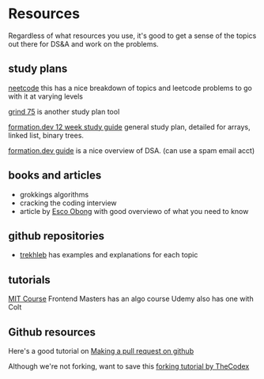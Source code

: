 # Resources
Regardless of what resources you use, it's good to get a sense of the topics out there for DS&A and work on the problems. 

## study plans
[neetcode](Neetcode.io) this has a nice breakdown of topics and leetcode problems to go with it at varying levels

[grind 75](https://www.techinterviewhandbook.org/grind75?weeks=26&hours=1&difficulty=Easy) is another study plan tool

[formation.dev 12 week study guide](https://coda.io/d/Formation-Prep-Guides_dLgfv6zUM1C/Algorithms_su-aZ#_luuch) general study plan, detailed for arrays, linked list, binary trees.

[formation.dev guide](https://formation.dev/guide/) is a nice overview of DSA. (can use a spam email acct)

## books and articles
- grokkings algorithms 
- cracking the coding interview
- article by [Esco Obong](https://medium.com/swlh/how-to-study-for-data-structures-and-algorithms-interviews-at-faang-65043e00b5df) with good overviewo of what you need to know

## github repositories
- [trekhleb](https://github.com/trekhleb/javascript-algorithms) has examples and explanations for each topic

## tutorials
[MIT Course](https://medium.com/swlh/how-to-study-for-data-structures-and-algorithms-interviews-at-faang-65043e00b5df)
Frontend Masters has an algo course
Udemy also has one with Colt

## Github resources
Here's a good tutorial on [Making a pull request on github](https://docs.github.com/en/get-started/quickstart/contributing-to-projects)

Although we're not forking, want to save this [forking tutorial by TheCodex](https://www.youtube.com/watch?v=nT8KGYVurIU)


